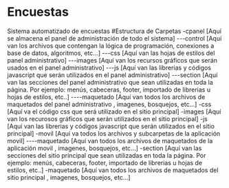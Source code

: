 # Encuestas
Sistema automatizado de encuestas
#Estructura de Carpetas
-cpanel [Aquí se almacena el panel de administración de todo el sistema]
---control [Aquí van los archivos que contengan la lógica de programación, conexiones a base de datos, algoritmos, etc...]
---css [Aquí van las hojas de estilos del panel administrativo]
---images [Aquí van los recursos gráficos que serán usados en el panel administrativo]
---js [Aquí van las librerias y códigos javascript que serán utilizados en el panel administrativo]
---section [Aquí van las secciones del panel administrativo que sean utilizadas en toda la página. Por ejemplo: menús, cabeceras, footer, importado de librerias u hojas de estilos, etc..]
----maquetado [Aquí van todos los archivos de maquetados del panel administrativo , imagenes, bosquejos, etc...]
-css [Aquí va el código css que será utilizado en el sitio principal]
-images [Aquí van los recurosos gráficos que serán utilizados en el sitio principal]
-js [Aquí van las librerias y códigos javascript que serán utilizados en el sitio principal]
-movil [Aquí va todos los archivos y subcarpetas de la aplicación movil]
----maquetado [Aquí van todos los archivos de maquetados de la aplicación movil , imagenes, bosquejos, etc...]
-section [Aquí van las secciones del sitio principal que sean utilizadas en toda la página. Por ejemplo: menús, cabeceras, footer, importado de librerias u hojas de estilos, etc..]
-maquetado [Aquí van todos los archivos de maquetados del sitio principal , imagenes, bosquejos, etc...]
